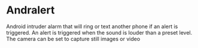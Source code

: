 # Andralert
Android intruder alarm that will ring or text another phone if an alert is triggered.
An alert is triggered when the sound is louder than a preset level.
The camera can be set to capture still images or video


